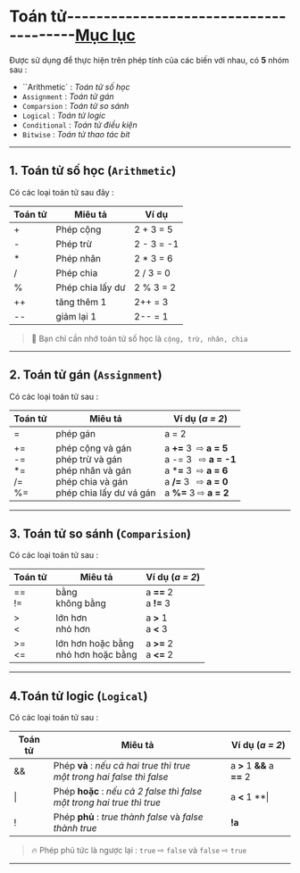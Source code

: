 # Toán tử---------------------------------------[Mục lục](https://github.com/Zenfection/Java)

Được sử dụng để thực hiện trên phép tính của các biến với nhau, có **5** nhóm sau : 

- ``Arithmetic` : *Toán tử số học*
- `Assignment` : *Toán tử gán*
- `Comparsion` : *Toán tử so sánh*
- `Logical` : *Toán tử logic*
- `Conditional` : *Toán tử điều kiện*
- `Bitwise` : *Toán tử thao tác bit*

---

## 1. Toán tử số học (`Arithmetic`)

Có các loại toán tử sau đây :

| Toán tử | Miêu tả          | Ví dụ      |
| ------- | ---------------- | ---------- |
| +       | Phép cộng        | 2 + 3 = 5  |
| -       | Phép trừ         | 2 - 3 = -1 |
| *       | Phép nhân        | 2 * 3 = 6  |
| /       | Phép chia        | 2 / 3 = 0  |
| %       | Phép chia lấy dư | 2 % 3 = 2  |
| ++      | tăng thêm 1      | 2++ = 3    |
| --      | giảm lại 1       | 2-- = 1    |

>  🤔 Bạn chỉ cần nhớ toán tử số học là `cộng, trừ, nhân, chia`

---

## 2. Toán tử gán (`Assignment`)

Có các loại toán tử sau : 

| Toán tử                    | Miêu tả                                                                                                | Ví dụ (*a = 2*)                                                                                                                       |
| -------------------------- | ------------------------------------------------------------------------------------------------------ | ------------------------------------------------------------------------------------------------------------------------------------- |
| =                          | phép gán                                                                                               | a = 2                                                                                                                                 |
| +=<br>-=<br>*=<br>/=<br>%= | phép cộng và gán<br>phép trừ và gán<br>phép nhân và gán<br>phép chia và gán<br>phép chia lấy dư vá gán | a **+=** 3  ⇨ **a = 5**<br>a -= 3   ⇨ **a = -1**<br>a ***=** 3  ⇨ **a = 6**<br>a **/=** 3   ⇨ **a = 0**<br>a **%=** 3 ⇨ **a = 2**<br> |

---

## 3. Toán tử so sánh (`Comparision`)

Có các loại toán tử sau : 

| Toán tử  | Miêu tả                                | Ví dụ (*a = 2*)          |
| -------- | -------------------------------------- | ------------------------ |
| ==<br>!= | bằng<br>không bằng                     | a **==** 2<br>a **!=** 3 |
| ><br><   | lớn hơn<br>nhỏ hơn                     | a **>** 1<br>a **<** 3   |
| >=<br><= | lớn hơn hoặc bằng<br>nhỏ hơn hoặc bằng | a **>=** 2<br>a **<=** 2 |

---

## 4.Toán tử logic (`Logical`)

Có các loại toán tử sau : 

| Toán tử | Miêu tả                                                                      | Ví dụ (*a = 2*)              |
| ------- | ---------------------------------------------------------------------------- | ---------------------------- |
| &&      | Phép **và** : *nếu cả hai true thì true* <br>*một trong hai false thì false* | a **>** 1 **&&** a **==** 2  |
| \|      | Phép **hoặc** : *nếu cả 2 false thì false*<br>*một trong hai true thì true*  | a **<** 1 **\||** a **==** 2 |
| !       | Phép **phủ** : *true thành false* và *false thành true*                      | **!a**                       |

> 🔥 Phép phủ tức là ngược lại : `true` ⇨ `false` và `false` ⇨ `true`

---
